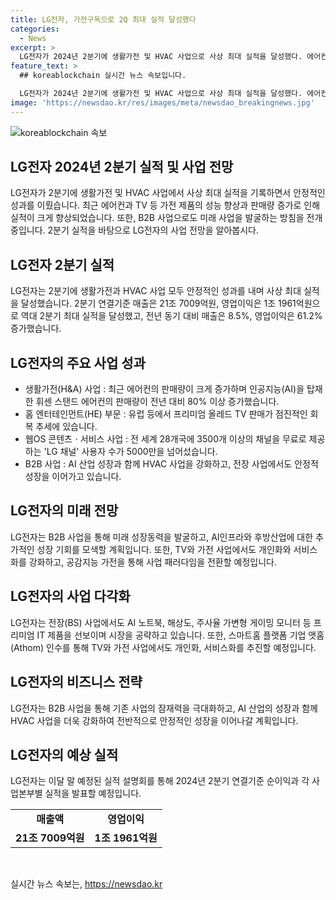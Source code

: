 ```yaml
---
title: LG전자, 가전구독으로 2Q 최대 실적 달성했다
categories:
  - News
excerpt: >
  LG전자가 2024년 2분기에 생활가전 및 HVAC 사업으로 사상 최대 실적을 달성했다. 에어컨 등 가전 제품의 수요 증가와 구독 사업으로 시장을 선점하며 새로운 성장을 이루고 있다. 특히 휘센 스탠드 에어컨의 성과가 두드러지며, 웹OS 콘텐츠ㆍ서비스 사업과 B2B 전장(BS) 사업으로도 안정적인 성과를 거뒀다. LG전자는 미래 성장 동력을 위해 AI 제품과 B2B 사업에 집중하고 있으며, 공감지능 가전과 스마트홈 플랫폼 기업 앳홈(Athom) 인수를 통해 개인화와 서비스화에도 주력하고 있다.
feature_text: >
  ## koreablockchain 실시간 뉴스 속보입니다.

  LG전자가 2024년 2분기에 생활가전 및 HVAC 사업으로 사상 최대 실적을 달성했다. 에어컨 등 가전 제품의 수요 증가와 구독 사업으로 시장을 선점하며 새로운 성장을 이루고 있다. 특히 휘센 스탠드 에어컨의 성과가 두드러지며, 웹OS 콘텐츠ㆍ서비스 사업과 B2B 전장(BS) 사업으로도 안정적인 성과를 거뒀다. LG전자는 미래 성장 동력을 위해 AI 제품과 B2B 사업에 집중하고 있으며, 공감지능 가전과 스마트홈 플랫폼 기업 앳홈(Athom) 인수를 통해 개인화와 서비스화에도 주력하고 있다.
image: 'https://newsdao.kr/res/images/meta/newsdao_breakingnews.jpg'
---
```


<p><img src="https://newsdao.kr/res/images/meta/newsdao_breakingnews.jpg" alt="koreablockchain 속보" /></p>

<h2 data-ke-size="size26">LG전자 2024년 2분기 실적 및 사업 전망</h2>

<p data-ke-size="size16">LG전자가 2분기에 생활가전 및 HVAC 사업에서 사상 최대 실적을 기록하면서 안정적인 성과를 이뤘습니다. 최근 에어컨과 TV 등 가전 제품의 성능 향상과 판매량 증가로 인해 실적이 크게 향상되었습니다. 또한, B2B 사업으로도 미래 사업을 발굴하는 방침을 전개 중입니다. 2분기 실적을 바탕으로 LG전자의 사업 전망을 알아봅시다.</p>

<h2 data-ke-size="size24">LG전자 2분기 실적</h2>

<p data-ke-size="size16">LG전자는 2분기에 생활가전과 HVAC 사업 모두 안정적인 성과를 내며 사상 최대 실적을 달성했습니다. 2분기 연결기준 매출은 21조 7009억원, 영업이익은 1조 1961억원으로 역대 2분기 최대 실적을 달성했고, 전년 동기 대비 매출은 8.5%, 영업이익은 61.2% 증가했습니다.</p>

<h2 data-ke-size="size24">LG전자의 주요 사업 성과</h2>

<ul>
  <li>생활가전(H&A) 사업 : 최근 에어컨의 판매량이 크게 증가하며 인공지능(AI)을 탑재한 휘센 스탠드 에어컨의 판매량이 전년 대비 80% 이상 증가했습니다.</li>
  <li>홈 엔터테인먼트(HE) 부문 : 유럽 등에서 프리미엄 올레드 TV 판매가 점진적인 회복 추세에 있습니다.</li>
  <li>웹OS 콘텐츠ㆍ서비스 사업 : 전 세계 28개국에 3500개 이상의 채널을 무료로 제공하는 'LG 채널' 사용자 수가 5000만을 넘어섰습니다.</li>
  <li>B2B 사업 : AI 산업 성장과 함께 HVAC 사업을 강화하고, 전장 사업에서도 안정적 성장을 이어가고 있습니다.</li>
</ul>

<h2 data-ke-size="size24">LG전자의 미래 전망</h2>

<p data-ke-size="size16">LG전자는 B2B 사업을 통해 미래 성장동력을 발굴하고, AI인프라와 후방산업에 대한 추가적인 성장 기회를 모색할 계획입니다. 또한, TV와 가전 사업에서도 개인화와 서비스화를 강화하고, 공감지능 가전을 통해 사업 패러다임을 전환할 예정입니다.</p>

<h2 data-ke-size="size24">LG전자의 사업 다각화</h2>

<p data-ke-size="size16">LG전자는 전장(BS) 사업에서도 AI 노트북, 해상도, 주사율 가변형 게이밍 모니터 등 프리미엄 IT 제품을 선보이며 시장을 공략하고 있습니다. 또한, 스마트홈 플랫폼 기업 앳홈(Athom) 인수를 통해 TV와 가전 사업에서도 개인화, 서비스화를 추진할 예정입니다.</p>

<h2 data-ke-size="size24">LG전자의 비즈니스 전략</h2>

<p data-ke-size="size16">LG전자는 B2B 사업을 통해 기존 사업의 잠재력을 극대화하고, AI 산업의 성장과 함께 HVAC 사업을 더욱 강화하여 전반적으로 안정적인 성장을 이어나갈 계획입니다.</p>

<h2 data-ke-size="size24">LG전자의 예상 실적</h2>

<p data-ke-size="size16">LG전자는 이달 말 예정된 실적 설명회를 통해 2024년 2분기 연결기준 순이익과 각 사업본부별 실적을 발표할 예정입니다.</p>

<table>
  <tr>
    <td style="text-align: center; height: 17px;"><b>매출액</b></td>
    <td style="text-align: center; height: 17px;"><b>영업이익</b></td>
  </tr>
  <tr>
    <td style="text-align: center; height: 17px;"><b>21조 7009억원</b></td>
    <td style="text-align: center; height: 17px;"><b>1조 1961억원</b></td>
  </tr>
</table>

<p data-ke-size="size16">&nbsp;</p>
실시간 뉴스 속보는, <a href="https://newsdao.kr" rel="dofollow">https://newsdao.kr</a>


